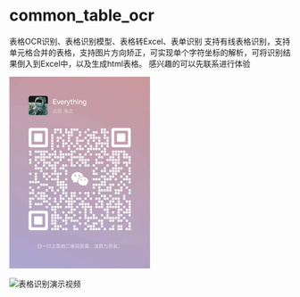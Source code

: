 # common_table_ocr
表格OCR识别、表格识别模型、表格转Excel、表单识别 支持有线表格识别，支持单元格合并的表格，支持图片方向矫正，可实现单个字符坐标的解析，可将识别结果倒入到Excel中，以及生成html表格。 感兴趣的可以先联系进行体验

<img src="https://github.com/llaipython/common_table_ocr/blob/main/.gitignore/v.jpg" width="50%">



![表格识别演示视频](https://github.com/llaipython/common_table_ocr/blob/main/.gitignore/tinywow_%E8%A1%A8%E6%A0%BC%E8%AF%86%E5%88%AB_63545633.gif)

